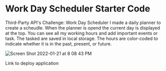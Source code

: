# Work Day Scheduler Starter Code


Third-Party API's Challenge: Work Day Scheduler
 I made a daily planner to create a scheudle. When the planner is opend the current day is displayed at the top. You can see all my working hours and add important events or task. The tasked are saved in local storage.  The hours are color-coded to indicate whether it is in the past, present, or future. 
 
 ![Screen Shot 2022-01-21 at 8 08 43 PM](https://user-images.githubusercontent.com/78401136/150622867-dbb4042b-d879-4081-bf50-fa59535fb87d.png)

Link to deploy application
